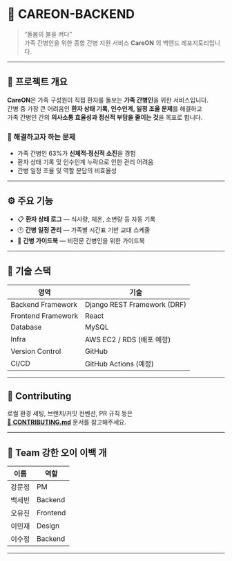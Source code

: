 # 💙 CAREON-BACKEND

> “돌봄의 불을 켜다”  
> 가족 간병인을 위한 종합 간병 지원 서비스 **CareON** 의 백엔드 레포지토리입니다.

---

## 🧩 프로젝트 개요

**CareON**은 가족 구성원이 직접 환자를 돌보는 **가족 간병인**을 위한 서비스입니다.  
간병 중 가장 큰 어려움인 **환자 상태 기록, 인수인계, 일정 조율 문제**를 해결하고  
가족 간병인 간의 **의사소통 효율성과 정신적 부담을 줄이는 것**을 목표로 합니다.

### 🎯 해결하고자 하는 문제

- 가족 간병인 63%가 **신체적·정신적 소진**을 경험
- 환자 상태 기록 및 인수인계 누락으로 인한 관리 어려움
- 간병 일정 조율 및 역할 분담의 비효율성

---

## ⚙️ 주요 기능

- 📋 **환자 상태 로그** — 식사량, 체온, 소변량 등 자동 기록
- 🕐 **간병 일정 관리** — 가족별 시간표 기반 교대 스케줄
- 💬 **간병 가이드북** — 비전문 간병인을 위한 가이드북

---

## 🧠 기술 스택

| 영역               | 기술                        |
| ------------------ | --------------------------- |
| Backend Framework  | Django REST Framework (DRF) |
| Frontend Framework | React                       |
| Database           | MySQL                       |
| Infra              | AWS EC2 / RDS (배포 예정)   |
| Version Control    | GitHub                      |
| CI/CD              | GitHub Actions (예정)       |

---

## 🤝 Contributing

로컬 환경 세팅, 브랜치/커밋 컨벤션, PR 규칙 등은  
[📘 **CONTRIBUTING.md**](./.github/CONTRIBUTING.md) 문서를 참고해주세요.

---

## 👥 Team 강한 오이 이백 개

| 이름   | 역할     |
| ------ | -------- |
| 강문정 | PM       |
| 백세빈 | Backend  |
| 오유진 | Frontend |
| 이민재 | Design   |
| 이수정 | Backend  |

---
